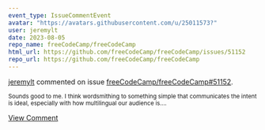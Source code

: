 ```yaml
---
event_type: IssueCommentEvent
avatar: "https://avatars.githubusercontent.com/u/25011573?"
user: jeremylt
date: 2023-08-05
repo_name: freeCodeCamp/freeCodeCamp
html_url: https://github.com/freeCodeCamp/freeCodeCamp/issues/51152
repo_url: https://github.com/freeCodeCamp/freeCodeCamp
---
```


<a href='https://github.com/jeremylt' target='_blank'>jeremylt</a> commented on issue <a href='https://github.com/freeCodeCamp/freeCodeCamp/issues/51152' target='_blank'>freeCodeCamp/freeCodeCamp#51152</a>.

<small>Sounds good to me. I think wordsmithing to something simple that communicates the intent is ideal, especially with how multilingual our audience is....</small>

<a href='https://github.com/freeCodeCamp/freeCodeCamp/issues/51152' target='_blank'>View Comment</a>